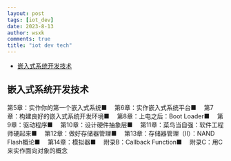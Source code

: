 ```yaml
---
layout: post
tags: [iot_dev]
date: 2023-8-13
author: wsxk
comments: true
title: "iot dev tech"
---
```


- [嵌入式系统开发技术](#嵌入式系统开发技术)


## 嵌入式系统开发技术<br>
第5章：实作你的第一个嵌入式系统■　
第6章：实作嵌入式系统平台■　
第7章：构建良好的嵌入式系统开发环境■　
第8章：上电之后：Boot Loader■　
第9章：驱动程序■　
第10章：设计硬件抽象层■　
第11章：菜鸟当自强：软件工程师硬起来■　
第12章：做好存储器管理■　
第13章：存储器管理（II）：NAND Flash概论■　
第14章：模拟器■　
附录B：Callback Function■　
附录C：用C来实作面向对象的概念
